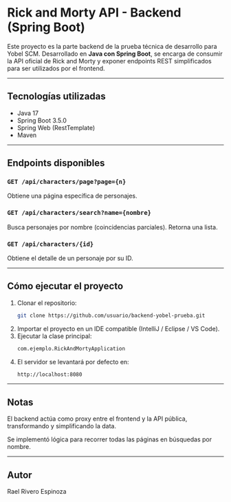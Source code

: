 # Rick and Morty API - Backend (Spring Boot)

Este proyecto es la parte backend de la prueba técnica de desarrollo para Yobel SCM. Desarrollado en **Java con Spring Boot**, se encarga de consumir la API oficial de Rick and Morty y exponer endpoints REST simplificados para ser utilizados por el frontend.

---

## Tecnologías utilizadas

- Java 17
- Spring Boot 3.5.0
- Spring Web (RestTemplate)
- Maven

---

## Endpoints disponibles

### `GET /api/characters/page?page={n}`  
Obtiene una página específica de personajes.

### `GET /api/characters/search?name={nombre}`  
Busca personajes por nombre (coincidencias parciales). Retorna una lista.

### `GET /api/characters/{id}`  
Obtiene el detalle de un personaje por su ID.

---

## Cómo ejecutar el proyecto

1. Clonar el repositorio:
   ```bash
   git clone https://github.com/usuario/backend-yobel-prueba.git
2. Importar el proyecto en un IDE compatible (IntelliJ / Eclipse / VS Code).
3. Ejecutar la clase principal:
   ```bash
   com.ejemplo.RickAndMortyApplication
5. El servidor se levantará por defecto en:
   ```bash
   http://localhost:8080

---

## Notas

El backend actúa como proxy entre el frontend y la API pública, transformando y simplificando la data.

Se implementó lógica para recorrer todas las páginas en búsquedas por nombre.

---

## Autor
Rael Rivero Espinoza

